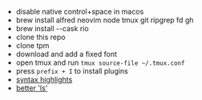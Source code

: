 - disable native control+space in macos
- brew install alfred neovim node tmux git ripgrep fd gh
- brew install --cask rio
- clone this repo
- clone tpm
- download and add a fixed font
- open tmux and run `tmux source-file ~/.tmux.conf`
- press `prefix + I` to install plugins
- [syntax highlights](https://github.com/zsh-users/zsh-syntax-highlighting/blob/master/INSTALL.md)
- [better 'ls'](https://github.com/eza-community/eza?tab=readme-ov-file)

